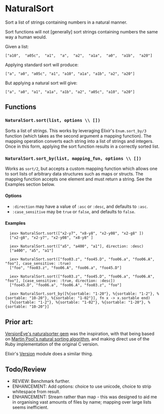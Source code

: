 NaturalSort
===========

Sort a list of strings containing numbers in a natural manner.

Sort functions will not [generally] sort strings containing
numbers the same way a human would.

Given a list:

```
["a10",  "a05c",  "a1",  "a",  "a2",  "a1a",  "a0",  "a1b",  "a20"]
```

Applying standard sort will produce:

```
["a", "a0", "a05c", "a1", "a10", "a1a", "a1b", "a2", "a20"]
```

But applying a natural sort will give:

```
["a", "a0", "a1", "a1a", "a1b", "a2", "a05c", "a10", "a20"]
```

## Functions

### `NaturalSort.sort(list, options \\ [])`

Sorts a list of strings. This works by leveraging Elixir's
`Enum.sort_by/3` function (which takes as the second argument
a mapping function). The mapping operation converts each string
into a list of strings and integers. Once in this form, applying
the sort function results in a correctly sorted list.

### `NaturalSort.sort_by(list, mapping_fun, options \\ [])`

Works as `sort/2`, but accepts a custom mapping function which
allows one to sort lists of arbitrary data structures such as maps
or structs. The mapping function accepts one element and must
return a string. See the Examples section below.

#### Options

* `:direction` may have a value of `:asc` or `:desc`, and
  defaults to `:asc`.
* `:case_sensitive` may be `true` or `false`, and defaults
  to `false`.


#### Examples

      iex> NaturalSort.sort(["x2-y7", "x8-y8", "x2-y08", "x2-g8" ])
      ["x2-g8", "x2-y7", "x2-y08", "x8-y8" ]

      iex> NaturalSort.sort(["a5", "a400", "a1"], direction: :desc)
      ["a400", "a5", "a1"]

      iex> NaturalSort.sort(["foo03.z", "foo45.D", "foo06.a", "foo06.A", "foo"], case_sensitive: :true)
      ["foo", "foo03.z", "foo06.A", "foo06.a", "foo45.D"]

      iex> NaturalSort.sort(["foo03.z", "foo45.D", "foo06.a", "foo06.A", "foo"], [case_sensitive: :true, direction: :desc])
      ["foo45.D", "foo06.a", "foo06.A", "foo03.z", "foo"]

      iex> NaturalSort.sort_by([%{sortable: "1-20"}, %{sortable: "1-2"}, %{sortable: "10-20"}, %{sortable: "1-02"}], fn x -> x.sortable end)
      [%{sortable: "1-2"}, %{sortable: "1-02"}, %{sortable: "1-20"}, %{sortable: "10-20"}]

## Prior art:

[VersionEye's naturalsorter gem](https://github.com/versioneye/naturalsorter)
was the inspiration, with that being based on
[Martin Pool's natural sorting algorithm](http://sourcefrog.net/projects/natsort/), and making direct use of the Ruby implementation of the original
C version.

Elixir's [Version](https://github.com/elixir-lang/elixir/blob/v1.0.4/lib/elixir/lib/version.ex#L1) module does a similar thing.

## Todo/Review

- REVIEW: Benchmark further.
- ENHANCEMENT: Add options: choice to use unicode, choice to strip whitespace from result.
- ENHANCEMENT: Stream rather than map - this was designed to aid me in organising vast amounts of files by name; mapping over large lists seems inefficient.
